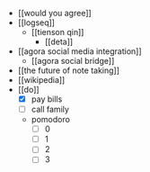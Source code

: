 - [[would you agree]]
- [[logseq]]
	- [[tienson qin]]
		- [[deta]]
- [[agora social media integration]]
	- [[agora social bridge]]
- [[the future of note taking]]
- [[wikipedia]]
- [[do]]
	- [x] pay bills
	- [ ] call family
	- pomodoro
		- [ ] 0
		- [ ] 1
		- [ ] 2
		- [ ] 3